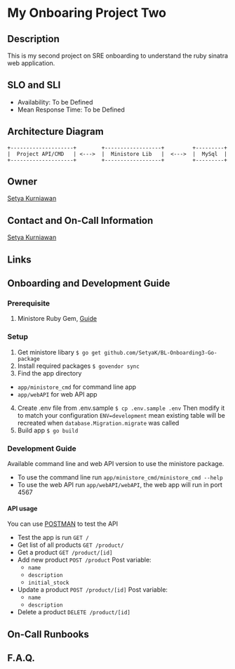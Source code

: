 # My Onboaring Project Two

## Description
This is my second project on SRE onboarding to understand the ruby sinatra web application.

## SLO and SLI
* Availability: To be Defined
* Mean Response Time: To be Defined

## Architecture Diagram
```
+--------------------+        +------------------+         +---------+
|  Project API/CMD   | <--->  |  Ministore Lib   |  <--->  |  MySql  |
+--------------------+        +------------------+         +---------+
```

## Owner
[Setya Kurniawan](https://github.com/SetyaK)

## Contact and On-Call Information
[Setya Kurniawan](setya.kurniawan@bukalapak.com)

## Links

## Onboarding and Development Guide
### Prerequisite
1. Ministore Ruby Gem,
  [Guide](https://github.com/SetyaK/BL-Onboarding1-Ruby)
### Setup
1. Get ministore libary
  `$ go get github.com/SetyaK/BL-Onboarding3-Go-package`
2. Install required packages
  `$ govendor sync`
3. Find the app directory
  - `app/ministore_cmd` for command line app
  - `app/webAPI` for web API app
4. Create .env file from .env.sample
  `$ cp .env.sample .env`
  Then modify it to match your configuration
  `ENV=development` mean existing table will be recreated when
  `database.Migration.migrate` was called
5. Build app
  `$ go build`
### Development Guide
Available command line and web API version to use the ministore package.
- To use the command line run `app/ministore_cmd/ministore_cmd --help`
- To use the web API run `app/webAPI/webAPI`, the web app will run in port 4567
#### API usage
You can use [POSTMAN](https://www.getpostman.com/) to test the API
- Test the app is run
  `GET /`
- Get list of all products
  `GET /product/`
- Get a product
  `GET /product/[id]`
- Add new product
  `POST /product`
  Post variable:
  - `name`
  - `description`
  - `initial_stock`
- Update a product
  `POST /product/[id]`
  Post variable:
  - `name`
  - `description`
- Delete a product
  `DELETE /product/[id]`

## On-Call Runbooks

## F.A.Q.
